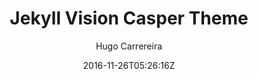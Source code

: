 ---
title: "Jekyll Vision Casper Theme"
github: https://github.com/hugocarreira/jekyll-vision-casper-theme
demo: https://hugocarreira.github.io/jekyll-vision-casper-theme/
author: Hugo Carrereira

ssg:
  - Jekyll
cms:
  - No Cms
date: 2016-11-26T05:26:16Z
github_branch: gh-pages
stale: true
---